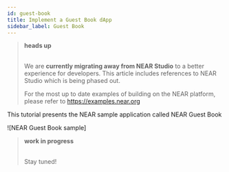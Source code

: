 ```yaml
---
id: guest-book
title: Implement a Guest Book dApp
sidebar_label: Guest Book
---
```



<blockquote class="danger">
<strong>heads up</strong><br><br>

We are **currently migrating away from NEAR Studio** to a better experience for developers.  This article includes references to NEAR Studio which is being phased out.

For the most up to date examples of building on the NEAR platform, please refer to https://examples.near.org

</blockquote>

This tutorial presents the NEAR sample application called NEAR Guest Book

![NEAR Guest Book sample]

<blockquote class="warning">
<strong>work in progress</strong><br><br>

 Stay tuned!

</blockquote>
